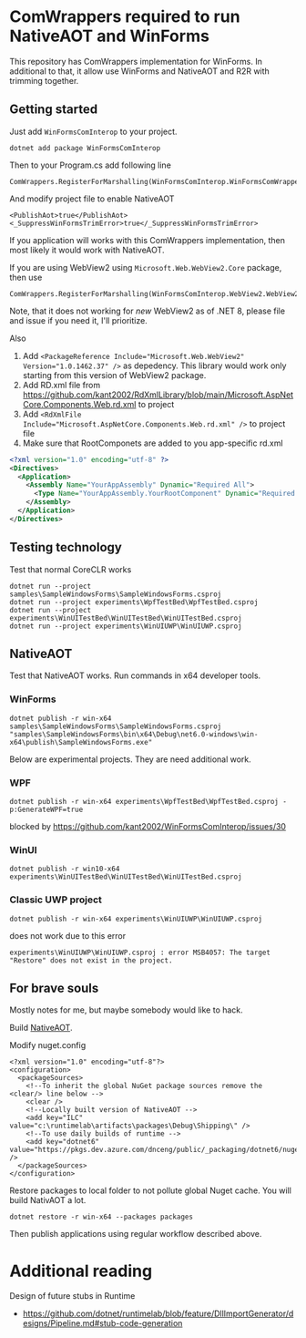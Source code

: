 ComWrappers required to run NativeAOT and WinForms
=====================================================

This repository has ComWrappers implementation for WinForms.
In additional to that, it allow use WinForms and NativeAOT and R2R with trimming together.

## Getting started

Just add `WinFormsComInterop` to your project.
```
dotnet add package WinFormsComInterop
```

Then to your Program.cs add following line
```
ComWrappers.RegisterForMarshalling(WinFormsComInterop.WinFormsComWrappers.Instance);
```

And modify project file to enable NativeAOT
```
<PublishAot>true</PublishAot>
<_SuppressWinFormsTrimError>true</_SuppressWinFormsTrimError>
```

If you application will works with this ComWrappers implementation, then most likely it would work with NativeAOT.

If you are using WebView2 using `Microsoft.Web.WebView2.Core` package, then use 
```
ComWrappers.RegisterForMarshalling(WinFormsComInterop.WebView2.WebView2ComWrapper.Instance);
```

Note, that it does not working for *new* WebView2 as of .NET 8, please file and issue if you need it, I'll prioritize.

Also 
1. Add `<PackageReference Include="Microsoft.Web.WebView2" Version="1.0.1462.37" />` as depedency. This library would work only starting from this version of WebView2 package.
2. Add RD.xml file from https://github.com/kant2002/RdXmlLibrary/blob/main/Microsoft.AspNetCore.Components.Web.rd.xml to project 
3. Add `<RdXmlFile Include="Microsoft.AspNetCore.Components.Web.rd.xml" />` to project file
4. Make sure that RootComponets are added to you app-specific rd.xml
```xml
<?xml version="1.0" encoding="utf-8" ?>
<Directives>
  <Application>
    <Assembly Name="YourAppAssembly" Dynamic="Required All">
      <Type Name="YourAppAssembly.YourRootComponent" Dynamic="Required All" />
    </Assembly>
  </Application>
</Directives>
```

## Testing technology

Test that normal CoreCLR works
```
dotnet run --project samples\SampleWindowsForms\SampleWindowsForms.csproj
dotnet run --project experiments\WpfTestBed\WpfTestBed.csproj
dotnet run --project experiments\WinUITestBed\WinUITestBed\WinUITestBed.csproj
dotnet run --project experiments\WinUIUWP\WinUIUWP.csproj
```

## NativeAOT
Test that NativeAOT works. 
Run commands in x64 developer tools.

### WinForms
```
dotnet publish -r win-x64 samples\SampleWindowsForms\SampleWindowsForms.csproj
"samples\SampleWindowsForms\bin\x64\Debug\net6.0-windows\win-x64\publish\SampleWindowsForms.exe"
```

Below are experimental projects. They are need additional work.

### WPF
```
dotnet publish -r win-x64 experiments\WpfTestBed\WpfTestBed.csproj -p:GenerateWPF=true
```

 blocked by https://github.com/kant2002/WinFormsComInterop/issues/30

 ### WinUI
```
dotnet publish -r win10-x64 experiments\WinUITestBed\WinUITestBed\WinUITestBed.csproj
```

### Classic UWP project
```
dotnet publish -r win-x64 experiments\WinUIUWP\WinUIUWP.csproj
```

does not work due to this error 
```
experiments\WinUIUWP\WinUIUWP.csproj : error MSB4057: The target "Restore" does not exist in the project.
```

## For brave souls

Mostly notes for me, but maybe somebody would like to hack.

Build [NativeAOT](https://github.com/dotnet/runtimelab/tree/feature/NativeAOT).

Modify nuget.config
```
<?xml version="1.0" encoding="utf-8"?>
<configuration>
  <packageSources>
    <!--To inherit the global NuGet package sources remove the <clear/> line below -->
    <clear />
    <!--Locally built version of NativeAOT -->
    <add key="ILC" value="c:\runtimelab\artifacts\packages\Debug\Shipping\" />
    <!--To use daily builds of runtime -->
    <add key="dotnet6" value="https://pkgs.dev.azure.com/dnceng/public/_packaging/dotnet6/nuget/v3/index.json" />
  </packageSources>
</configuration>
```

Restore packages to local folder to not pollute global Nuget cache. You will build NativAOT a lot.
```
dotnet restore -r win-x64 --packages packages
```

Then publish applications using regular workflow described above.


# Additional reading

Design of future stubs in Runtime
- https://github.com/dotnet/runtimelab/blob/feature/DllImportGenerator/designs/Pipeline.md#stub-code-generation
